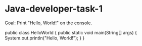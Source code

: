 # Java-developer-task-1
Goal: Print "Hello, World!" on the console.


public class HelloWorld {
    public static void main(String[] args) {
        System.out.println("Hello, World!");
    }
}

